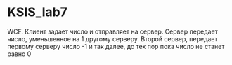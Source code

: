 # KSIS_lab7

WCF. Клиент задает число и отправляет на сервер. Сервер передает число, уменьшенное на 1 другому серверу. Второй сервер, передает первому серверу число -1 и так далее, до тех пор пока число не станет равно 0
